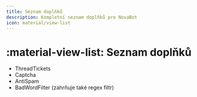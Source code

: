 ```yaml
---
title: Seznam doplňků
description: Kompletní seznam doplňků pro NovaBot
icon: material/view-list
---
```


# :material-view-list: **Seznam doplňků**
* ThreadTickets
* Captcha
* AntiSpam
* BadWordFilter (zahrňuje také regex filtr)
